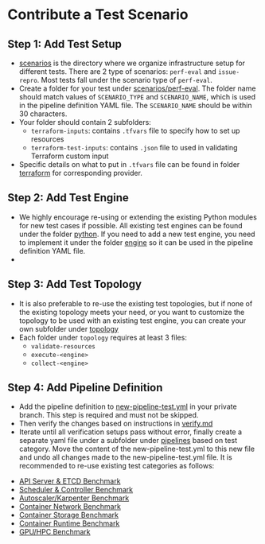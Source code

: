 # Contribute a Test Scenario

## Step 1: Add Test Setup

- [scenarios](../scenarios) is the directory where we organize infrastructure setup for different tests. There are 2 type of scenarios: `perf-eval` and `issue-repro`. Most tests fall under the scenario type of `perf-eval`. 
- Create a folder for your test under [scenarios/perf-eval](../scenarios/perf-eval). The folder name should match values of `SCENARIO_TYPE` and `SCENARIO_NAME`, which is used in the pipeline definition YAML file. The `SCENARIO_NAME` should be within 30 characters.
- Your folder should contain 2 subfolders:
    - `terraform-inputs`: contains `.tfvars` file to specify how to set up resources
    - `terraform-test-inputs`: contains `.json` file to used in validating Terraform custom input
- Specific details on what to put in `.tfvars` file can be found in folder [terraform](../modules/terraform) for corresponding provider.

## Step 2: Add Test Engine

- We highly encourage re-using or extending the existing Python modules for new test cases if possible. All existing test engines can be found under the folder [python](../modules/python). If you need to add a new test engine, you need to implement it under the folder [engine](../steps/engine) so it can be used in the pipeline definition YAML file.
- 
## Step 3: Add Test Topology

- It is also preferable to re-use the existing test topologies, but if none of the existing topology meets your need, or you want to customize the topology to be used with an existing test engine, you can create your own subfolder under [topology](../steps/topology/)
- Each folder under `topology` requires at least 3 files:
  - `validate-resources`
  - `execute-<engine>`
  - `collect-<engine>`

## Step 4: Add Pipeline Definition

- Add the pipeline definition to [new-pipeline-test.yml](../pipelines/system/new-pipeline-test.yml) in your private branch. This step is required and must not be skipped.
- Then verify the changes based on instructions in [verify.md](../docs/verify.md)
- Iterate until all verification setups pass without error, finally create a separate yaml file under a subfolder under [pipelines](../pipelines/perf-eval) based on test category. Move the content of the new-pipeline-test.yml to this new file and undo all changes made to the new-pipeline-test.yml file. It is recommended to re-use existing test categories as follows:

* [API Server & ETCD Benchmark](pipelines/perf-eval/API%20Server%20Benchmark)
* [Scheduler & Controller Benchmark](pipelines/perf-eval/Scheduler%20Benchmark)
* [Autoscaler/Karpenter Benchmark](pipelines/perf-eval/Autoscale%20Benchmark)
* [Container Network Benchmark](pipelines/perf-eval/CNI%20Benchmark)
* [Container Storage Benchmark](pipelines/perf-eval/CSI%20Benchmark/)
* [Container Runtime Benchmark](pipelines/perf-eval/CRI%20Benchmark/)
* [GPU/HPC Benchmark](pipelines/perf-eval/GPU%20Benchmark)
